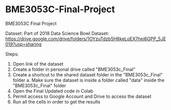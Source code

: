# BME3053C-Final-Project
BME3053C Final Project

Dataset:
Part of 2018 Data Science Bowl Dataset: https://drive.google.com/drive/folders/1OYzuTdzb5H8keLoEX7hei6GPP_5JE019?usp=sharing

Steps:
1. Open link of the dataset
2. Create a folder in personal drive called "BME3053c_Final"
3. Create a shortcut to the shared dataset folder in the "BME3053c_Final" folder
      a. Make sure the dataset is inside a folder called "data" inside the "BME3053c_Final" folder
5. Open the Final Updated code in Colab
6. Permit access to Google Account and Drive to access the dataset
7. Run all the cells in order to get the results
